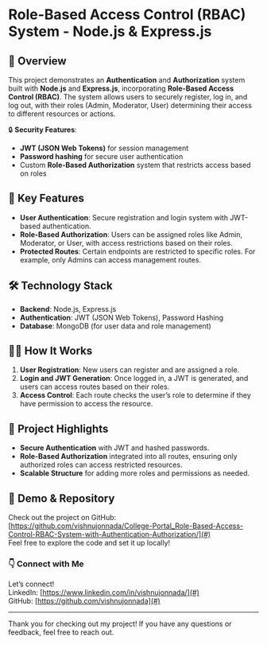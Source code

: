 # Role-Based Access Control (RBAC) System - Node.js & Express.js

## 🌟 Overview
This project demonstrates an **Authentication** and **Authorization** system built with **Node.js** and **Express.js**, incorporating **Role-Based Access Control (RBAC)**. The system allows users to securely register, log in, and log out, with their roles (Admin, Moderator, User) determining their access to different resources or actions. 

🔒 **Security Features**:
- **JWT (JSON Web Tokens)** for session management
- **Password hashing** for secure user authentication
- Custom **Role-Based Authorization** system that restricts access based on roles

## 🚀 Key Features
- **User Authentication**: Secure registration and login system with JWT-based authentication.
- **Role-Based Authorization**: Users can be assigned roles like Admin, Moderator, or User, with access restrictions based on their roles.
- **Protected Routes**: Certain endpoints are restricted to specific roles. For example, only Admins can access management routes.
  
## 🛠️ Technology Stack
- **Backend**: Node.js, Express.js
- **Authentication**: JWT (JSON Web Tokens), Password Hashing
- **Database**: MongoDB (for user data and role management)
  
## 👨‍💻 How It Works
1. **User Registration**: New users can register and are assigned a role.
2. **Login and JWT Generation**: Once logged in, a JWT is generated, and users can access routes based on their roles.
3. **Access Control**: Each route checks the user’s role to determine if they have permission to access the resource.

## 💼 Project Highlights
- **Secure Authentication** with JWT and hashed passwords.
- **Role-Based Authorization** integrated into all routes, ensuring only authorized roles can access restricted resources.
- **Scalable Structure** for adding more roles and permissions as needed.

## 🔗 Demo & Repository
Check out the project on GitHub: [https://github.com/vishnujonnada/College-Portal_Role-Based-Access-Control-RBAC-System-with-Authentication-Authorization/](#)  
Feel free to explore the code and set it up locally!

### 👇 Connect with Me
Let’s connect!  
LinkedIn: [https://www.linkedin.com/in/vishnujonnada/](#)  
GitHub: [https://github.com/vishnujonnada](#)

---

Thank you for checking out my project! If you have any questions or feedback, feel free to reach out.
